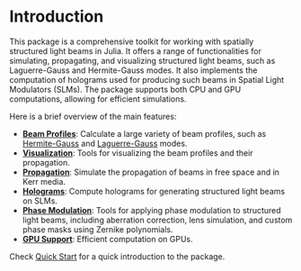 # Introduction

This package is a comprehensive toolkit for working with spatially structured light beams in Julia. It offers a range of functionalities for simulating, propagating, and visualizing structured light beams, such as Laguerre-Gauss and Hermite-Gauss modes. It also implements the computation of holograms used for producing such beams in Spatial Light Modulators (SLMs). The package supports both CPU and GPU computations, allowing for efficient simulations.

Here is a brief overview of the main features:
- **[Beam Profiles](@ref)**: Calculate a large variety of beam profiles, such as [Hermite-Gauss](@ref) and [Laguerre-Gauss](@ref) modes.
- **[Visualization](@ref)**: Tools for visualizing the beam profiles and their propagation.
- **[Propagation](@ref)**: Simulate the propagation of beams in free space and in Kerr media.
- **[Holograms](@ref)**: Compute holograms for generating structured light beams on SLMs.
- **[Phase Modulation](phase_modulation.md)**: Tools for applying phase modulation to structured light beams, including aberration correction, lens simulation, and custom phase masks using Zernike polynomials.
- **[GPU Support](@ref)**: Efficient computation on GPUs.

Check [Quick Start](@ref) for a quick introduction to the package.